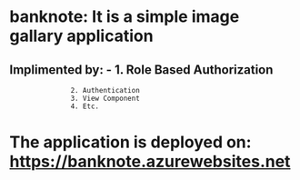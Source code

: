 # banknote: It is a simple image gallary application
## Implimented by: -  1. Role Based Authorization
                   2. Authentication
                   3. View Component
                   4. Etc.


# The application is deployed on:   https://banknote.azurewebsites.net
